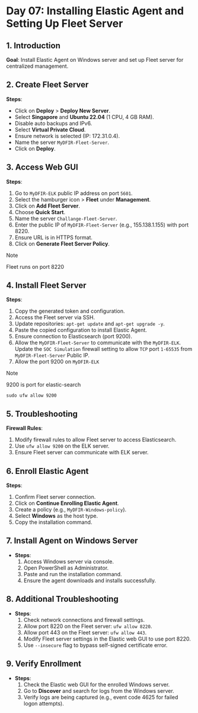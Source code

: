 # Day 07: Installing Elastic Agent and Setting Up Fleet Server

## 1. Introduction

**Goal**: Install Elastic Agent on Windows server and set up Fleet server for centralized management.
## 2. Create Fleet Server

**Steps**:

- Click on **Deploy** > **Deploy New Server**.
- Select **Singapore** and **Ubuntu 22.04** (1 CPU, 4 GB RAM).
- Disable auto backups and IPv6.
- Select **Virtual Private Cloud**.
- Ensure network is selected (IP: 172.31.0.4).
- Name the server `MyDFIR-Fleet-Server`.
- Click on **Deploy**.

## 3. Access Web GUI

**Steps**:

 1. Go to `MyDFIR-ELK` public IP address on port `5601`.
 2. Select the hamburger icon > **Fleet** under **Management**.
 3. Click on **Add Fleet Server**.
 4. Choose **Quick Start**.
 5. Name the server `Challange-Fleet-Server`.
 6. Enter the public IP of `MyDFIR-Fleet-Server` (e.g., 155.138.1.155) with port 8220.
 7. Ensure URL is in HTTPS format.
 8. Click on **Generate Fleet Server Policy**.

> [!NOTE]
> Fleet runs on port 8220 

## 4. Install Fleet Server

**Steps**:

1. Copy the generated token and configuration.
2. Access the Fleet server via SSH.
3. Update repositories: `apt-get update` and `apt-get upgrade -y`.
4. Paste the copied configuration to install Elastic Agent.
5. Ensure connection to Elasticsearch (port 9200). 
6. Allow the `MyDFIR-Fleet-Server` to communicate with the `MyDFIR-ELK`. Update the `SOC Simulation` firewall setting to allow `TCP` port `1-65535` from `MyDFIR-Fleet-Server` Public IP.
7. Allow the port 9200 on `MyDFIR-ELK`

> [!NOTE]
> 9200 is port for elastic-search

 
```
sudo ufw allow 9200
```

## 5. Troubleshooting

**Firewall Rules**:

   1. Modify firewall rules to allow Fleet server to access Elasticsearch.
   2. Use `ufw allow 9200` on the ELK server.
   3. Ensure Fleet server can communicate with ELK server.

## 6. Enroll Elastic Agent

**Steps**:

   1. Confirm Fleet server connection.
   2. Click on **Continue Enrolling Elastic Agent**.
   3. Create a policy (e.g., `MyDFIR-Windows-policy`).
   4. Select **Windows** as the host type.
   5. Copy the installation command.

## 7. Install Agent on Windows Server

- **Steps**:
    1. Access Windows server via console.
    2. Open PowerShell as Administrator.
    3. Paste and run the installation command.
    4. Ensure the agent downloads and installs successfully.

## 8. Additional Troubleshooting

- **Steps**:
    1. Check network connections and firewall settings.
    2. Allow port 8220 on the Fleet server: `ufw allow 8220`.
    3. Allow port 443 on the Fleet server: `ufw allow 443`.
    4. Modify Fleet server settings in the Elastic web GUI to use port 8220.
    5. Use `--insecure` flag to bypass self-signed certificate error.

## 9. Verify Enrollment

- **Steps**:
    1. Check the Elastic web GUI for the enrolled Windows server.
    2. Go to **Discover** and search for logs from the Windows server.
    3. Verify logs are being captured (e.g., event code 4625 for failed logon attempts).
